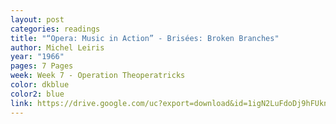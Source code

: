 ```yaml
---
layout: post
categories: readings
title: "“Opera: Music in Action” - Brisées: Broken Branches"
author: Michel Leiris
year: "1966"
pages: 7 Pages
week: Week 7 - Operation Theoperatricks
color: dkblue
color2: blue
link: https://drive.google.com/uc?export=download&id=1igN2LuFdoDj9hFUkneZktVCS7PnEZQU7
---
```

